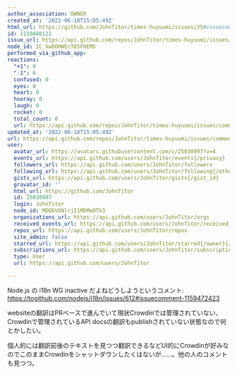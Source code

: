 ```yaml
---
author_association: OWNER
created_at: '2022-06-18T15:05:49Z'
html_url: https://github.com/JohnTitor/times-huyuumi/issues/35#issuecomment-1159480121
id: 1159480121
issue_url: https://api.github.com/repos/JohnTitor/times-huyuumi/issues/35
node_id: IC_kwDOHWEcT85FHEM5
performed_via_github_app: 
reactions:
  "+1": 0
  "-1": 0
  confused: 0
  eyes: 0
  heart: 0
  hooray: 0
  laugh: 0
  rocket: 0
  total_count: 0
  url: https://api.github.com/repos/JohnTitor/times-huyuumi/issues/comments/1159480121/reactions
updated_at: '2022-06-18T15:05:49Z'
url: https://api.github.com/repos/JohnTitor/times-huyuumi/issues/comments/1159480121
user:
  avatar_url: https://avatars.githubusercontent.com/u/25030997?v=4
  events_url: https://api.github.com/users/JohnTitor/events{/privacy}
  followers_url: https://api.github.com/users/JohnTitor/followers
  following_url: https://api.github.com/users/JohnTitor/following{/other_user}
  gists_url: https://api.github.com/users/JohnTitor/gists{/gist_id}
  gravatar_id: ''
  html_url: https://github.com/JohnTitor
  id: 25030997
  login: JohnTitor
  node_id: MDQ6VXNlcjI1MDMwOTk3
  organizations_url: https://api.github.com/users/JohnTitor/orgs
  received_events_url: https://api.github.com/users/JohnTitor/received_events
  repos_url: https://api.github.com/users/JohnTitor/repos
  site_admin: false
  starred_url: https://api.github.com/users/JohnTitor/starred{/owner}{/repo}
  subscriptions_url: https://api.github.com/users/JohnTitor/subscriptions
  type: User
  url: https://api.github.com/users/JohnTitor

---
```

Node.js の i18n WG inactive だよねどうしようというコメント: https://togithub.com/nodejs/i18n/issues/612#issuecomment-1159472423

websiteの翻訳はPRベースで進んでいて現状Crowdinでは管理されていない、Crowdinで管理されているAPI docsの翻訳もpublishされていない状態なので何とかしたい。

個人的には翻訳前後のテキストを見つつ翻訳できるなどUI的にCrowdinが好みなのでこのままCrowdinをシャットダウンしたくはないが……。他の人のコメントも見つつ。